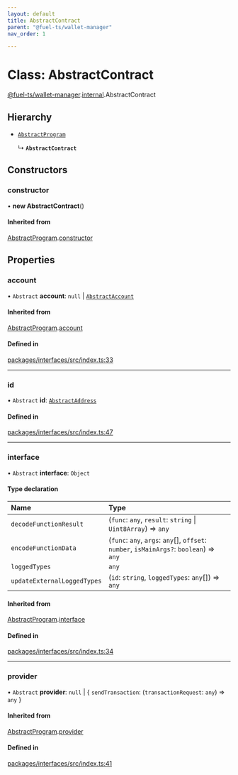```yaml
---
layout: default
title: AbstractContract
parent: "@fuel-ts/wallet-manager"
nav_order: 1

---
```


# Class: AbstractContract

[@fuel-ts/wallet-manager](../index.md).[internal](../namespaces/internal.md).AbstractContract

## Hierarchy

- [`AbstractProgram`](internal-AbstractProgram.md)

  ↳ **`AbstractContract`**

## Constructors

### constructor

• **new AbstractContract**()

#### Inherited from

[AbstractProgram](internal-AbstractProgram.md).[constructor](internal-AbstractProgram.md#constructor)

## Properties

### account

• `Abstract` **account**: ``null`` \| [`AbstractAccount`](internal-AbstractAccount.md)

#### Inherited from

[AbstractProgram](internal-AbstractProgram.md).[account](internal-AbstractProgram.md#account)

#### Defined in

[packages/interfaces/src/index.ts:33](https://github.com/FuelLabs/fuels-ts/blob/master/packages/interfaces/src/index.ts#L33)

___

### id

• `Abstract` **id**: [`AbstractAddress`](internal-AbstractAddress.md)

#### Defined in

[packages/interfaces/src/index.ts:47](https://github.com/FuelLabs/fuels-ts/blob/master/packages/interfaces/src/index.ts#L47)

___

### interface

• `Abstract` **interface**: `Object`

#### Type declaration

| Name | Type |
| :------ | :------ |
| `decodeFunctionResult` | (`func`: `any`, `result`: `string` \| `Uint8Array`) => `any` |
| `encodeFunctionData` | (`func`: `any`, `args`: `any`[], `offset`: `number`, `isMainArgs?`: `boolean`) => `any` |
| `loggedTypes` | `any` |
| `updateExternalLoggedTypes` | (`id`: `string`, `loggedTypes`: `any`[]) => `any` |

#### Inherited from

[AbstractProgram](internal-AbstractProgram.md).[interface](internal-AbstractProgram.md#interface)

#### Defined in

[packages/interfaces/src/index.ts:34](https://github.com/FuelLabs/fuels-ts/blob/master/packages/interfaces/src/index.ts#L34)

___

### provider

• `Abstract` **provider**: ``null`` \| { `sendTransaction`: (`transactionRequest`: `any`) => `any`  }

#### Inherited from

[AbstractProgram](internal-AbstractProgram.md).[provider](internal-AbstractProgram.md#provider)

#### Defined in

[packages/interfaces/src/index.ts:41](https://github.com/FuelLabs/fuels-ts/blob/master/packages/interfaces/src/index.ts#L41)
